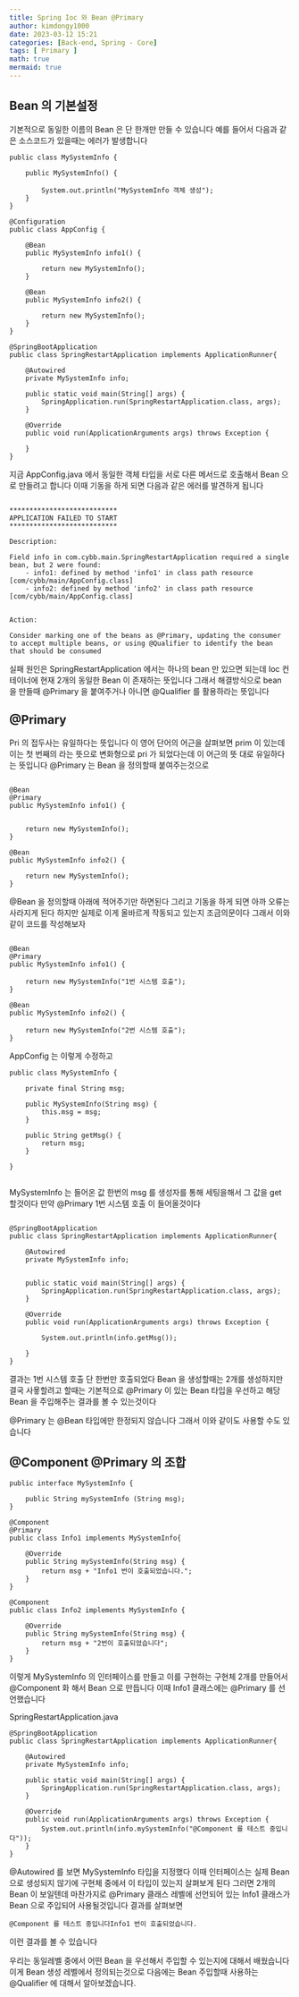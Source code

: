 ```yaml
---
title: Spring Ioc 와 Bean @Primary
author: kimdongy1000
date: 2023-03-12 15:21
categories: [Back-end, Spring - Core]
tags: [ Primary ]
math: true
mermaid: true
---
```


## Bean 의 기본설정 
기본적으로 동일한 이름의 Bean 은 단 한개만 만들 수 있습니다 예를 들어서 다음과 같은 소스코드가 있을때는 에러가 발생합니다 

```
public class MySystemInfo {
	
	public MySystemInfo() {
		
		System.out.println("MySystemInfo 객체 생성");
	}
}

```

```
@Configuration
public class AppConfig {
	
	@Bean
	public MySystemInfo info1() {
		
		return new MySystemInfo();
	}
	
	@Bean
	public MySystemInfo info2() {
		
		return new MySystemInfo();
	}
}
```

```
@SpringBootApplication
public class SpringRestartApplication implements ApplicationRunner{
	
	@Autowired
	private MySystemInfo info;

	public static void main(String[] args) {
		SpringApplication.run(SpringRestartApplication.class, args);
	}

	@Override
	public void run(ApplicationArguments args) throws Exception {
		
	}
}
```

지금 AppConfig.java 에서 동일한 객체 타입을 서로 다른 메서드로 호출해서 Bean 으로 만들려고 합니다 이때 기동을 하게 되면 다음과 같은 에러를 발견하게 됩니다 

```

***************************
APPLICATION FAILED TO START
***************************

Description:

Field info in com.cybb.main.SpringRestartApplication required a single bean, but 2 were found:
	- info1: defined by method 'info1' in class path resource [com/cybb/main/AppConfig.class]
	- info2: defined by method 'info2' in class path resource [com/cybb/main/AppConfig.class]


Action:

Consider marking one of the beans as @Primary, updating the consumer to accept multiple beans, or using @Qualifier to identify the bean that should be consumed

```

실패 원인은 SpringRestartApplication 에서는 하나의 bean 만 있으면 되는데 Ioc 컨테이너에 현재 2개의 동일한 Bean 이 존재하는 뜻입니다 
그래서 해결방식으로 bean 을 만들때 @Primary 을 붙여주거나 아니면  @Qualifier 를 활용하라는 뜻입니다 

## @Primary
Pri 의 접두사는 유일하다는 뜻입니다 이 영어 단어의 어근을 살펴보면 prim 이 있는데 이는 첫 번째의 라는 뜻으로 변화형으로 pri 가 되었다는데 이 어근의 뜻 대로 유일하다는 뜻입니다 @Primary 는 Bean 을 정의할때 붙여주는것으로 

```

@Bean
@Primary
public MySystemInfo info1() {
	
	
	return new MySystemInfo();
}

@Bean
public MySystemInfo info2() {
	
	return new MySystemInfo();
}

```

@Bean 을 정의할때 아래에 적어주기만 하면된다 그리고 기동을 하게 되면 아까 오류는 사라지게 된다 하지만 실제로 이게 올바르게 작동되고 있는지 조금의문이다 그래서 이와같이 코드를 작성해보자


```

@Bean
@Primary
public MySystemInfo info1() {
	
	return new MySystemInfo("1번 시스템 호출");
}

@Bean
public MySystemInfo info2() {
	
	return new MySystemInfo("2번 시스템 호출");
}

```

AppConfig 는 이렇게 수정하고 

```
public class MySystemInfo {
	
	private final String msg;
	
	public MySystemInfo(String msg) {
		this.msg = msg;
	}
	
	public String getMsg() {
		return msg;
	}

}


```
MySystemInfo 는 들어온 값 한번의 msg 를 생성자를 통해 세팅을해서 그 값을 get 할것이다 만약 @Primary 1번 시스템 호출 이 들어올것이다 


```

@SpringBootApplication
public class SpringRestartApplication implements ApplicationRunner{
	
	@Autowired
	private MySystemInfo info;
	
	
	public static void main(String[] args) {
		SpringApplication.run(SpringRestartApplication.class, args);
	}

	@Override
	public void run(ApplicationArguments args) throws Exception {
		
		System.out.println(info.getMsg());

	}
}
```

결과는 1번 시스템 호출 단 한번만 호출되었다 Bean 을 생성할때는 2개를 생성하지만 결국 사욯할려고 할때는 기본적으로 @Primary 이 있는 Bean 타입을 우선하고 
해당 Bean 을 주입해주는 결과를 볼 수 있는것이다 

@Primary 는 @Bean 타입에만 한정되지 않습니다 그래서 이와 같이도 사용할 수도 있습니다 

## @Component @Primary 의 조합 
```
public interface MySystemInfo {
	
	public String mySystemInfo (String msg);
}
```

```
@Component
@Primary
public class Info1 implements MySystemInfo{

	@Override
	public String mySystemInfo(String msg) {
		return msg + "Info1 번이 호출되었습니다.";
	}
}
```

```
@Component
public class Info2 implements MySystemInfo {

	@Override
	public String mySystemInfo(String msg) {
		return msg + "2번이 호출되었습니다";
	}
}

```

이렇게 MySystemInfo 의 인터페이스를 만들고 이를 구현하는 구현체 2개를 만들어서 @Component 화 해서 Bean 으로 만듭니다 이때 Info1 클래스에는 @Primary 를 선언했습니다 


SpringRestartApplication.java
```
@SpringBootApplication
public class SpringRestartApplication implements ApplicationRunner{
	
	@Autowired
	private MySystemInfo info;
	
	public static void main(String[] args) {
		SpringApplication.run(SpringRestartApplication.class, args);
	}

	@Override
	public void run(ApplicationArguments args) throws Exception {
		System.out.println(info.mySystemInfo("@Component 를 테스트 중입니다"));
	}
}
```

@Autowired 를 보면 MySystemInfo 타입을 지정했다 이때 인터페이스는 실제 Bean 으로 생성되지 않기에 구현체 중에서 이 타입이 있는지 살펴보게 된다 그러면 
2개의 Bean 이 보일텐데 마찬가지로 @Primary 클래스 레벨에 선언되어 있는 Info1 클래스가 Bean 으로 주입되어 사용될것입니다 
결과를 살펴보면

```
@Component 를 테스트 중입니다Info1 번이 호출되었습니다.

```

이런 결과를 볼 수 있습니다

우리는 동일레벨 중에서 어떤 Bean 을 우선해서 주입할 수 있는지에 대해서 배웠습니다 이게 Bean 생성 레벨에서 정의되는것으로 다음에는 Bean 주입할때 사용하는 
@Qualifier 에 대해서 알아보겠습니다.